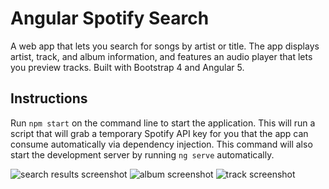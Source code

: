 # Angular Spotify Search

A web app that lets you search for songs by artist or title. The app displays artist, track, and album information, and features an audio player that lets you preview tracks. Built with Bootstrap 4 and Angular 5.

## Instructions

Run `npm start` on the command line to start the application. This will run a script that will grab a temporary Spotify API key for you that the app can consume automatically via dependency injection. This command will also start the development server by running `ng serve` automatically.

![search results screenshot](https://github.com/LeeDumond/angular-spotify-search/blob/master/src/assets/images/search-results.png)
![album screenshot](https://github.com/LeeDumond/angular-spotify-search/blob/master/src/assets/images/album.png)
![track screenshot](https://github.com/LeeDumond/angular-spotify-search/blob/master/src/assets/images/track.png)